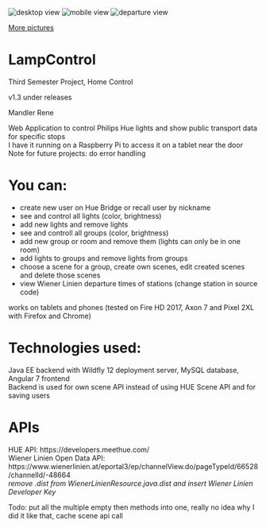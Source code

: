 ![desktop view](https://i.imgur.com/N6jFk0m.png)
![mobile view](https://i.imgur.com/niv5tly.png)
![departure view](https://i.imgur.com/uzU7rGS.png)

<a href="https://imgur.com/a/DoKlxT0">More pictures </a>


# LampControl
Third Semester Project, Home Control

v1.3 under releases

Mandler Rene

Web Application to control Philips Hue lights and show public transport data for specific stops<br>
I have it running on a Raspberry Pi to access it on a tablet near the door<br>
Note for future projects: do error handling

<h1>You can:</h1>

- create new user on Hue Bridge or recall user by nickname
- see and control all lights (color, brightness)
- add new lights and remove lights
- see and controll all groups (color, brightness)
- add new group or room and remove them (lights can only be in one room)
- add lights to groups and remove lights from groups
- choose a scene for a group, create own scenes, edit created scenes and delete those scenes
- view Wiener Linien departure times of stations (change station in source code)

works on tablets and phones (tested on Fire HD 2017, Axon 7 and Pixel 2XL with Firefox and Chrome)

<h1>Technologies used:</h1>
Java EE backend with Wildfly 12 deployment server, MySQL database, Angular 7 frontend<br>
Backend is used for own scene API instead of using HUE Scene API and for saving users

<h1>APIs</h1>
HUE API: https://developers.meethue.com/<br>
Wiener Linien Open Data API: https://www.wienerlinien.at/eportal3/ep/channelView.do/pageTypeId/66528/channelId/-48664<br>
<em>remove .dist from WienerLinienResource.java.dist and insert Wiener Linien Developer Key</em>


Todo: put all the multiple empty then methods into one, really no idea why I did it like that, cache scene api call
